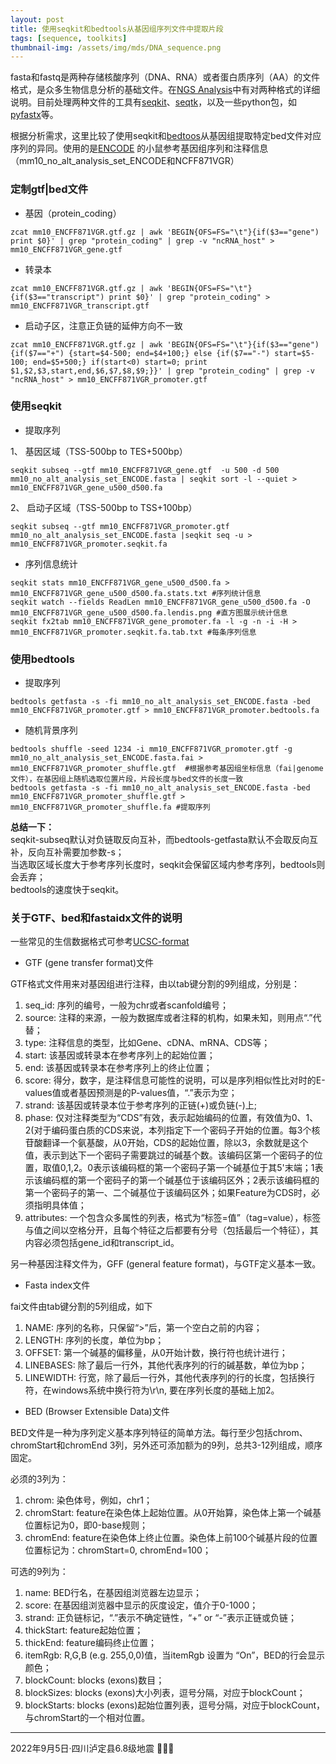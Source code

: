 ```yaml
---
layout: post
title: 使用seqkit和bedtools从基因组序列文件中提取片段
tags: [sequence, toolkits]
thumbnail-img: /assets/img/mds/DNA_sequence.png
---
```


fasta和fastq是两种存储核酸序列（DNA、RNA）或者蛋白质序列（AA）的文件格式，是众多生物信息分析的基础文件。在[NGS Analysis](https://learn.gencore.bio.nyu.edu/)中有对两种格式的详细说明。目前处理两种文件的工具有[seqkit](https://bioinf.shenwei.me/seqkit/)、[seqtk](https://github.com/lh3/seqtk)，以及一些python包，如[pyfastx](https://pyfastx.readthedocs.io/en/latest/)等。

根据分析需求，这里比较了使用seqkit和[bedtoos](https://bedtools.readthedocs.io/en/latest/index.html)从基因组提取特定bed文件对应序列的异同。使用的是[ENCODE](https://www.encodeproject.org/data-standards/reference-sequences/) 的小鼠参考基因组序列和注释信息（mm10_no_alt_analysis_set_ENCODE和NCFF871VGR）

### 定制gtf|bed文件

- 基因（protein_coding）

```shell
zcat mm10_ENCFF871VGR.gtf.gz | awk 'BEGIN{OFS=FS="\t"}{if($3=="gene") print $0}' | grep "protein_coding" | grep -v "ncRNA_host" > mm10_ENCFF871VGR_gene.gtf
```

- 转录本

```shell
zcat mm10_ENCFF871VGR.gtf.gz | awk 'BEGIN{OFS=FS="\t"}{if($3=="transcript") print $0}' | grep "protein_coding" > mm10_ENCFF871VGR_transcript.gtf
```

- 启动子区，注意正负链的延伸方向不一致

```shell
zcat mm10_ENCFF871VGR.gtf.gz | awk 'BEGIN{OFS=FS="\t"}{if($3=="gene") {if($7=="+") {start=$4-500; end=$4+100;} else {if($7=="-") start=$5-100; end=$5+500;} if(start<0) start=0; print $1,$2,$3,start,end,$6,$7,$8,$9;}}' | grep "protein_coding" | grep -v "ncRNA_host" > mm10_ENCFF871VGR_promoter.gtf
```

### 使用seqkit

- 提取序列

1、 基因区域（TSS-500bp to TES+500bp）

```shell
seqkit subseq --gtf mm10_ENCFF871VGR_gene.gtf  -u 500 -d 500 mm10_no_alt_analysis_set_ENCODE.fasta | seqkit sort -l --quiet > mm10_ENCFF871VGR_gene_u500_d500.fa
```

2、 启动子区域（TSS-500bp to TSS+100bp）

```shell
seqkit subseq --gtf mm10_ENCFF871VGR_promoter.gtf mm10_no_alt_analysis_set_ENCODE.fasta |seqkit seq -u > mm10_ENCFF871VGR_promoter.seqkit.fa
```

- 序列信息统计

```shell
seqkit stats mm10_ENCFF871VGR_gene_u500_d500.fa > mm10_ENCFF871VGR_gene_u500_d500.fa.stats.txt #序列统计信息
seqkit watch --fields ReadLen mm10_ENCFF871VGR_gene_u500_d500.fa -O mm10_ENCFF871VGR_gene_u500_d500.fa.lendis.png #直方图展示统计信息
seqkit fx2tab mm10_ENCFF871VGR_gene_promoter.fa -l -g -n -i -H > mm10_ENCFF871VGR_promoter.seqkit.fa.tab.txt #每条序列信息
```

### 使用bedtools

- 提取序列

```shell
bedtools getfasta -s -fi mm10_no_alt_analysis_set_ENCODE.fasta -bed mm10_ENCFF871VGR_promoter.gtf > mm10_ENCFF871VGR_promoter.bedtools.fa
```

- 随机背景序列

```shell
bedtools shuffle -seed 1234 -i mm10_ENCFF871VGR_promoter.gtf -g mm10_no_alt_analysis_set_ENCODE.fasta.fai > mm10_ENCFF871VGR_promoter_shuffle.gtf  #根据参考基因组坐标信息（fai|genome文件），在基因组上随机选取位置片段，片段长度与bed文件的长度一致
bedtools getfasta -s -fi mm10_no_alt_analysis_set_ENCODE.fasta -bed mm10_ENCFF871VGR_promoter_shuffle.gtf > mm10_ENCFF871VGR_promoter_shuffle.fa #提取序列
```

**总结一下：**  
seqkit-subseq默认对负链取反向互补，而bedtools-getfasta默认不会取反向互补，反向互补需要加参数-s；  
当选取区域长度大于参考序列长度时，seqkit会保留区域内参考序列，bedtools则会丢弃；  
bedtools的速度快于seqkit。

### 关于GTF、bed和fastaidx文件的说明

一些常见的生信数据格式可参考[UCSC-format](http://genome.ucsc.edu/FAQ/FAQformat.html#format4)

- GTF (gene transfer format)文件

GTF格式文件用来对基因组进行注释，由以tab键分割的9列组成，分别是：

1. seq_id: 序列的编号，一般为chr或者scanfold编号；
2. source: 注释的来源，一般为数据库或者注释的机构，如果未知，则用点“.”代替；
3. type: 注释信息的类型，比如Gene、cDNA、mRNA、CDS等；
4. start: 该基因或转录本在参考序列上的起始位置；
5. end: 该基因或转录本在参考序列上的终止位置；
6. score: 得分，数字，是注释信息可能性的说明，可以是序列相似性比对时的E-values值或者基因预测是的P-values值，“.”表示为空；
7. strand: 该基因或转录本位于参考序列的正链(+)或负链(-)上;
8. phase: 仅对注释类型为“CDS”有效，表示起始编码的位置，有效值为0、1、2(对于编码蛋白质的CDS来说，本列指定下一个密码子开始的位置。每3个核苷酸翻译一个氨基酸，从0开始，CDS的起始位置，除以3，余数就是这个值，表示到达下一个密码子需要跳过的碱基个数。该编码区第一个密码子的位置，取值0,1,2。0表示该编码框的第一个密码子第一个碱基位于其5'末端；1表示该编码框的第一个密码子的第一个碱基位于该编码区外；2表示该编码框的第一个密码子的第一、二个碱基位于该编码区外；如果Feature为CDS时，必须指明具体值；
9. attributes: 一个包含众多属性的列表，格式为“标签=值”（tag=value），标签与值之间以空格分开，且每个特征之后都要有分号（包括最后一个特征），其内容必须包括gene_id和transcript_id。

另一种基因注释文件为，GFF (general feature format)，与GTF定义基本一致。

- Fasta index文件

fai文件由tab键分割的5列组成，如下

1. NAME: 序列的名称，只保留“>”后，第一个空白之前的内容；
2. LENGTH: 序列的长度，单位为bp；
3. OFFSET: 第一个碱基的偏移量，从0开始计数，换行符也统计进行；
4. LINEBASES: 除了最后一行外，其他代表序列的行的碱基数，单位为bp；
5. LINEWIDTH: 行宽，除了最后一行外，其他代表序列的行的长度，包括换行符，在windows系统中换行符为\r\n, 要在序列长度的基础上加2。

- BED (Browser Extensible Data)文件

BED文件是一种为序列定义基本序列特征的简单方法。每行至少包括chrom、chromStart和chromEnd 3列，另外还可添加额为的9列，总共3-12列组成，顺序固定。

必须的3列为：

1. chrom: 染色体号，例如，chr1；
2. chromStart: feature在染色体上起始位置。从0开始算，染色体上第一个碱基位置标记为0，即0-base规则；
3. chromEnd: feature在染色体上终止位置。染色体上前100个碱基片段的位置位置标记为：chromStart=0, chromEnd=100；

可选的9列为：

1. name: BED行名，在基因组浏览器左边显示；
2. score: 在基因组浏览器中显示的灰度设定，值介于0-1000；
3. strand: 正负链标记，“.”表示不确定链性，“+” or “-”表示正链或负链；
4. thickStart: feature起始位置；
5. thickEnd: feature编码终止位置；
6. itemRgb: R,G,B (e.g. 255,0,0)值，当itemRgb 设置为 “On”，BED的行会显示颜色；
7. blockCount: blocks (exons)数目；
8. blockSizes: blocks (exons)大小列表，逗号分隔，对应于blockCount；
9. blockStarts: blocks (exons)起始位置列表，逗号分隔，对应于blockCount，与chromStart的一个相对位置。

---
2022年9月5日·四川泸定县6.8级地震 🙏🙏🙏
